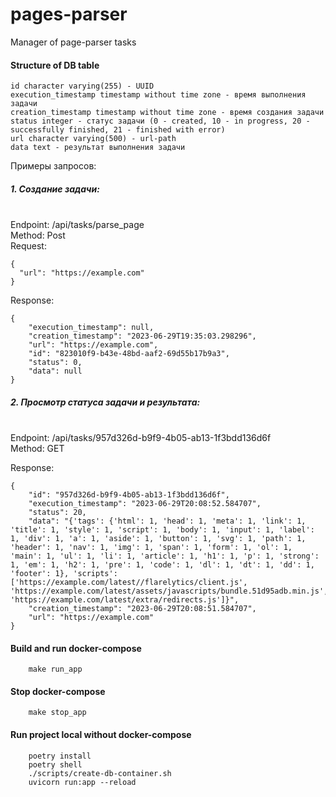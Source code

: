 # pages-parser
Manager of page-parser tasks

#### Structure of DB table
```
id character varying(255) - UUID
execution_timestamp timestamp without time zone - время выполнения задачи
creation_timestamp timestamp without time zone - время создания задачи
status integer - статус задачи (0 - created, 10 - in progress, 20 - successfully finished, 21 - finished with error)
url character varying(500) - url-path
data text - результат выполнения задачи 
```

Примеры запросов:

##### 1. Создание задачи:
<br> Endpoint: /api/tasks/parse_page
<br>Method: Post
<br>Request:
```
{
  "url": "https://example.com"
}
```

Response:
```
{
    "execution_timestamp": null,
    "creation_timestamp": "2023-06-29T19:35:03.298296",
    "url": "https://example.com",
    "id": "823010f9-b43e-48bd-aaf2-69d55b17b9a3",
    "status": 0,
    "data": null
}
```

##### 2. Просмотр статуса задачи и результата:
<br>Endpoint: /api/tasks/957d326d-b9f9-4b05-ab13-1f3bdd136d6f
<br>Method: GET

Response:
```
{
    "id": "957d326d-b9f9-4b05-ab13-1f3bdd136d6f",
    "execution_timestamp": "2023-06-29T20:08:52.584707",
    "status": 20,
    "data": "{'tags': {'html': 1, 'head': 1, 'meta': 1, 'link': 1, 'title': 1, 'style': 1, 'script': 1, 'body': 1, 'input': 1, 'label': 1, 'div': 1, 'a': 1, 'aside': 1, 'button': 1, 'svg': 1, 'path': 1, 'header': 1, 'nav': 1, 'img': 1, 'span': 1, 'form': 1, 'ol': 1, 'main': 1, 'ul': 1, 'li': 1, 'article': 1, 'h1': 1, 'p': 1, 'strong': 1, 'em': 1, 'h2': 1, 'pre': 1, 'code': 1, 'dl': 1, 'dt': 1, 'dd': 1, 'footer': 1}, 'scripts': ['https://example.com/latest//flarelytics/client.js', 'https://example.com/latest/assets/javascripts/bundle.51d95adb.min.js', 'https://example.com/latest/extra/redirects.js']}",
    "creation_timestamp": "2023-06-29T20:08:51.584707",
    "url": "https://example.com"
}
```

#### Build and run docker-compose
```
    make run_app
```

#### Stop docker-compose
```
    make stop_app
```

#### Run project local without docker-compose
```
    poetry install
    poetry shell
    ./scripts/create-db-container.sh
    uvicorn run:app --reload
```
